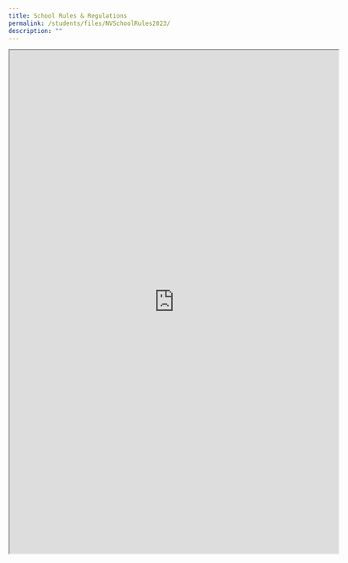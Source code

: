 ```yaml
---
title: School Rules & Regulations
permalink: /students/files/NVSchoolRules2023/
description: ""
---
```

<iframe width=130% height="1000px" src="https://docs.google.com/document/d/e/2PACX-1vRsQtaru_0XmQ1tmBhcCdJ_vzN3bR18TvQRhrhh23CPCTEy2R9EjRfrxLe88x5gSg/pub?embedded=true"></iframe>
